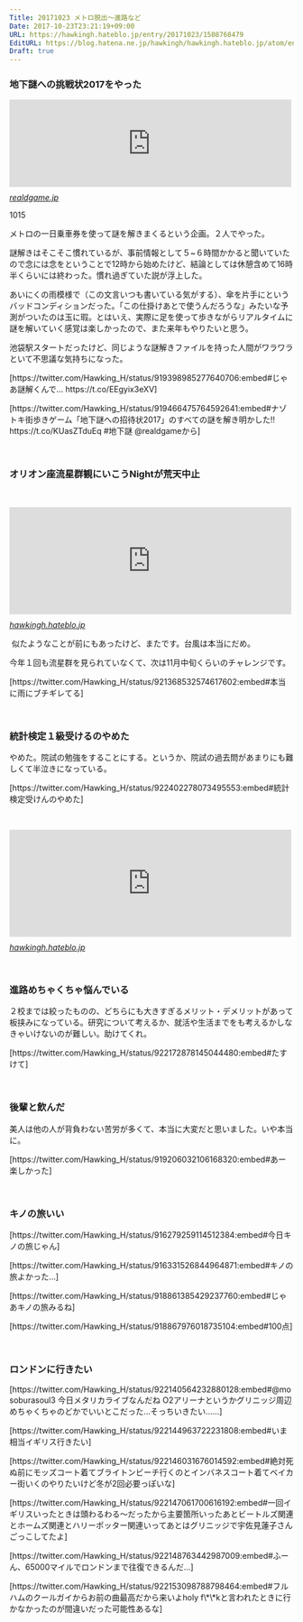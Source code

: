 ```yaml
---
Title: 20171023 メトロ脱出～進路など
Date: 2017-10-23T23:21:19+09:00
URL: https://hawkingh.hateblo.jp/entry/20171023/1508768479
EditURL: https://blog.hatena.ne.jp/hawkingh/hawkingh.hateblo.jp/atom/entry/8599973812310720235
Draft: true
---
```


<h3>地下謎への挑戦状2017をやった</h3>
<p><iframe class="embed-card embed-webcard" style="display: block; width: 100%; height: 155px; max-width: 500px; margin: 10px 0px;" title="地下謎への招待状2017（地下謎）" src="https://hatenablog-parts.com/embed?url=http%3A%2F%2Frealdgame.jp%2Fchikanazo%2F4%2F" frameborder="0" scrolling="no"></iframe><cite class="hatena-citation"><a href="http://realdgame.jp/chikanazo/4/">realdgame.jp</a></cite></p>
<p>1015</p>
<p>メトロの一日乗車券を使って謎を解きまくるという企画。２人でやった。</p>
<p>謎解きはそこそこ慣れているが、事前情報として５~６時間かかると聞いていたので念には念をということで12時から始めたけど、結論としては休憩含めて16時半くらいには終わった。慣れ過ぎていた説が浮上した。</p>
<p>あいにくの雨模様で（この文言いつも書いている気がする）、傘を片手にというバッドコンディションだった。「この仕掛けあとで使うんだろうな」みたいな予測がついたのは玉に瑕。とはいえ、実際に足を使って歩きながらリアルタイムに謎を解いていく感覚は楽しかったので、また来年もやりたいと思う。</p>
<p>池袋駅スタートだったけど、同じような謎解きファイルを持った人間がワラワラといて不思議な気持ちになった。</p>
<p>[https://twitter.com/Hawking_H/status/919398985277640706:embed#じゃあ謎解くんで… https://t.co/EEgyix3eXV]</p>
<p>[https://twitter.com/Hawking_H/status/919466475764592641:embed#ナゾトキ街歩きゲーム「地下謎への招待状2017」のすべての謎を解き明かした!! https://t.co/KUasZTduEq #地下謎 @realdgameから]</p>
<p> </p>
<h3>オリオン座流星群観にいこうNightが荒天中止</h3>
<p> </p>
<p><iframe class="embed-card embed-blogcard" style="display: block; width: 100%; height: 190px; max-width: 500px; margin: 10px 0px;" title="20170814 天体観測〜横浜 - ･◡･" src="https://hatenablog-parts.com/embed?url=http%3A%2F%2Fhawkingh.hateblo.jp%2Fentry%2F20170816%2F1502893997" frameborder="0" scrolling="no"></iframe><cite class="hatena-citation"><a href="http://hawkingh.hateblo.jp/entry/20170816/1502893997">hawkingh.hateblo.jp</a></cite></p>
<p> 似たようなことが前にもあったけど、またです。台風は本当にだめ。</p>
<p>今年１回も流星群を見られていなくて、次は11月中旬くらいのチャレンジです。</p>
<p>[https://twitter.com/Hawking_H/status/921368532574617602:embed#本当に雨にブチギレてる]</p>
<p> </p>
<h3>統計検定１級受けるのやめた</h3>
<p>やめた。院試の勉強をすることにする。というか、院試の過去問があまりにも難しくて半泣きになっている。</p>
<p>[https://twitter.com/Hawking_H/status/922402278073495553:embed#統計検定受けんのやめた]</p>
<p> </p>
<p><iframe class="embed-card embed-blogcard" style="display: block; width: 100%; height: 190px; max-width: 500px; margin: 10px 0px;" title="20171008 いろいろ - ･◡･" src="https://hatenablog-parts.com/embed?url=http%3A%2F%2Fhawkingh.hateblo.jp%2Fentry%2F20171009%2F1507480631" frameborder="0" scrolling="no"></iframe><cite class="hatena-citation"><a href="http://hawkingh.hateblo.jp/entry/20171009/1507480631">hawkingh.hateblo.jp</a></cite></p>
<p> </p>
<h3>進路めちゃくちゃ悩んでいる</h3>
<p>２校までは絞ったものの、どちらにも大きすぎるメリット・デメリットがあって板挟みになっている。研究について考えるか、就活や生活までをも考えるかしなきゃいけないのが難しい。助けてくれ。</p>
<p>[https://twitter.com/Hawking_H/status/922172878145044480:embed#たすけて]</p>
<p> </p>
<h3>後輩と飲んだ</h3>
<p>美人は他の人が背負わない苦労が多くて、本当に大変だと思いました。いや本当に。</p>
<p>[https://twitter.com/Hawking_H/status/919206032106168320:embed#あー楽しかった]</p>
<p> </p>
<h3>キノの旅いい</h3>
<p>[https://twitter.com/Hawking_H/status/916279259114512384:embed#今日キノの旅じゃん]</p>
<p>[https://twitter.com/Hawking_H/status/916331526844964871:embed#キノの旅よかった…]</p>
<p>[https://twitter.com/Hawking_H/status/918861385429237760:embed#じゃあキノの旅みるね]</p>
<p>[https://twitter.com/Hawking_H/status/918867976018735104:embed#100点]</p>
<p> </p>
<h3>ロンドンに行きたい</h3>
<p>[https://twitter.com/Hawking_H/status/922140564232880128:embed#@mosoburasoul3 今日メタリカライブなんだね O2アリーナというかグリニッジ周辺めちゃくちゃのどかでいいとこだった…そっちいきたい……]</p>
<p>[https://twitter.com/Hawking_H/status/922144963722231808:embed#いま相当イギリス行きたい]</p>
<p>[https://twitter.com/Hawking_H/status/922146031676014592:embed#絶対死ぬ前にモッズコート着てブライトンビーチ行くのとインバネスコート着てベイカー街いくのやりたいけど冬が2回必要っぽいな]</p>
<p>[https://twitter.com/Hawking_H/status/922147061700616192:embed#一回イギリスいったときは頭わるわる〜だったから主要箇所いったあとビートルズ関連とホームズ関連とハリーポッター関連いってあとはグリニッジで宇佐見蓮子さんごっこしてたよ]</p>
<p>[https://twitter.com/Hawking_H/status/922148763442987009:embed#ふーん、65000マイルでロンドンまで往復できるんだ…]</p>
<p>[https://twitter.com/Hawking_H/status/922153098788798464:embed#フルハムのクールガイからお前の曲最高だから来いよholy f\*\*kと言われたときに行かなかったのが間違いだった可能性あるな]</p>
<p> </p>
<p> </p>
